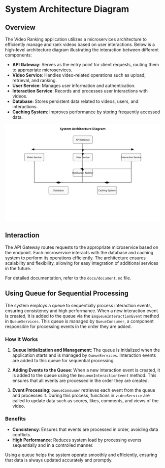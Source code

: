 # System Architecture Diagram

## Overview

The Video Ranking application utilizes a microservices architecture to efficiently manage and rank videos based on user interactions. Below is a high-level architecture diagram illustrating the interaction between different components:

- **API Gateway**: Serves as the entry point for client requests, routing them to appropriate microservices.
- **Video Service**: Handles video-related operations such as upload, retrieval, and ranking.
- **User Service**: Manages user information and authentication.
- **Interaction Service**: Records and processes user interactions with videos.
- **Database**: Stores persistent data related to videos, users, and interactions.
- **Caching System**: Improves performance by storing frequently accessed data.

![Architecture Diagram](architecture-diagram.svg)

## Interaction
The API Gateway routes requests to the appropriate microservice based on the endpoint. Each microservice interacts with the database and caching system to perform its operations efficiently. The architecture ensures scalability and flexibility, allowing for easy integration of additional services in the future.

For detailed documentation, refer to the `docs/document.md` file.

## Using Queue for Sequential Processing

The system employs a queue to sequentially process interaction events, ensuring consistency and high performance. When a new interaction event is created, it is added to the queue via the `EnqueueInteractionEvent` method in `QueueServices`. This queue is managed by `QueueConsumer`, a component responsible for processing events in the order they are added.

### How It Works

1. **Queue Initialization and Management**: The queue is initialized when the application starts and is managed by `QueueServices`. Interaction events are added to this queue for sequential processing.

2. **Adding Events to the Queue**: When a new interaction event is created, it is added to the queue using the `EnqueueInteractionEvent` method. This ensures that all events are processed in the order they are created.

3. **Event Processing**: `QueueConsumer` retrieves each event from the queue and processes it. During this process, functions in `videoService` are called to update data such as scores, likes, comments, and views of the video.

### Benefits

- **Consistency**: Ensures that events are processed in order, avoiding data conflicts.
- **High Performance**: Reduces system load by processing events sequentially and in a controlled manner.

Using a queue helps the system operate smoothly and efficiently, ensuring that data is always updated accurately and promptly.